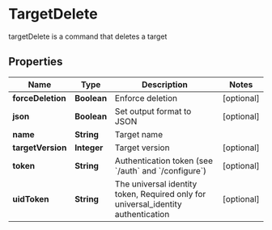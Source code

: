

# TargetDelete

targetDelete is a command that deletes a target

## Properties

| Name | Type | Description | Notes |
|------------ | ------------- | ------------- | -------------|
|**forceDeletion** | **Boolean** | Enforce deletion |  [optional] |
|**json** | **Boolean** | Set output format to JSON |  [optional] |
|**name** | **String** | Target name |  |
|**targetVersion** | **Integer** | Target version |  [optional] |
|**token** | **String** | Authentication token (see &#x60;/auth&#x60; and &#x60;/configure&#x60;) |  [optional] |
|**uidToken** | **String** | The universal identity token, Required only for universal_identity authentication |  [optional] |



